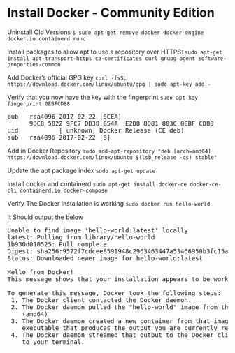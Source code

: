# Install Docker - Community Edition

Uninstall Old Versions
`$ sudo apt-get remove docker docker-engine docker.io containerd runc`

Install packages to allow apt to use a repository over HTTPS:
`sudo apt-get install apt-transport-https ca-certificates curl gnupg-agent software-properties-common`

Add Docker’s official GPG key
`curl -fsSL https://download.docker.com/linux/ubuntu/gpg | sudo apt-key add -`

Verify that you now have the key with the fingerprint
`sudo apt-key fingerprint 0EBFCD88`

<pre>
pub   rsa4096 2017-02-22 [SCEA]
      9DC8 5822 9FC7 DD38 854A  E2D8 8D81 803C 0EBF CD88
uid           [ unknown] Docker Release (CE deb) <docker@docker.com>
sub   rsa4096 2017-02-22 [S]
</pre>

Add in Docker Repository
`sudo add-apt-repository "deb [arch=amd64] https://download.docker.com/linux/ubuntu $(lsb_release -cs) stable"`

Update the apt package index
`sudo apt-get update`

Install docker and containerd
`sudo apt-get install docker-ce docker-ce-cli containerd.io docker-compose`

Verify The Docker Installation is working
`sudo docker run hello-world`

It Should output the below
<pre>
Unable to find image 'hello-world:latest' locally
latest: Pulling from library/hello-world
1b930d010525: Pull complete
Digest: sha256:9572f7cdcee8591948c2963463447a53466950b3fc15a247fcad1917ca215a2f
Status: Downloaded newer image for hello-world:latest

Hello from Docker!
This message shows that your installation appears to be working correctly.

To generate this message, Docker took the following steps:
 1. The Docker client contacted the Docker daemon.
 2. The Docker daemon pulled the "hello-world" image from the Docker Hub.
    (amd64)
 3. The Docker daemon created a new container from that image which runs the
    executable that produces the output you are currently reading.
 4. The Docker daemon streamed that output to the Docker client, which sent it
    to your terminal.

</pre>